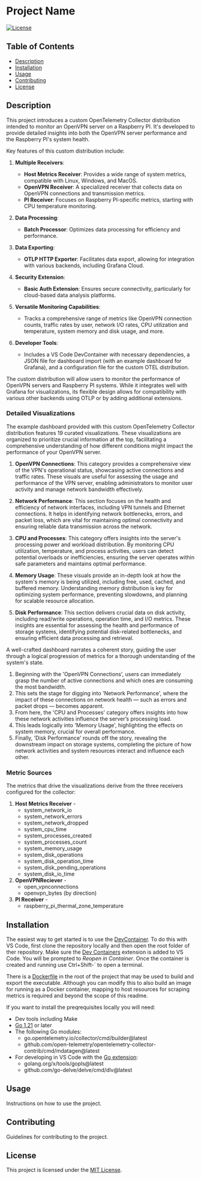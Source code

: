 # Project Name

[![License](https://img.shields.io/badge/license-MIT-blue.svg)](LICENSE)

## Table of Contents

- [Description](#description)
- [Installation](#installation)
- [Usage](#usage)
- [Contributing](#contributing)
- [License](#license)

## Description

This project introduces a custom OpenTelemetry Collector distribution intended to monitor an OpenVPN server on a Raspberry PI. It's developed to provide detailed insights into both the OpenVPN server performance and the Raspberry PI's system health.

Key features of this custom distribution include:

1. **Multiple Receivers**: 
    - **Host Metrics Receiver**: Provides a wide range of system metrics, compatible with Linux, Windows, and MacOS.
    - **OpenVPN Receiver**: A specialized receiver that collects data on OpenVPN connections and transmission metrics.
    - **PI Receiver**: Focuses on Raspberry PI-specific metrics, starting with CPU temperature monitoring.

2. **Data Processing**:
    - **Batch Processor**: Optimizes data processing for efficiency and performance.

3. **Data Exporting**:
    - **OTLP HTTP Exporter**: Facilitates data export, allowing for integration with various backends, including Grafana Cloud.

4. **Security Extension**:
    - **Basic Auth Extension**: Ensures secure connectivity, particularly for cloud-based data analysis platforms.

5. **Versatile Monitoring Capabilities**:
    - Tracks a comprehensive range of metrics like OpenVPN connection counts, traffic rates by user, network I/O rates, CPU utilization and temperature, system memory and disk usage, and more.

6. **Developer Tools**:
    - Includes a VS Code DevContainer with necessary dependencies, a JSON file for dashboard import (with an example dashboard for Grafana), and a configuration file for the custom OTEL distribution.

The custom distribution will allow users to monitor the performance of OpenVPN servers and Raspberry PI systems. While it integrates well with Grafana for visualizations, its flexible design allows for compatibility with various other backends using OTLP or by adding additional extensions.

### Detailed Visualizations

The example dashboard provided with this custom OpenTelemetry Collector distribution features 19 curated visualizations. These visualizations are organized to prioritize crucial information at the top, facilitating a comprehensive understanding of how different conditions might impact the performance of your OpenVPN server. 

1. **OpenVPN Connections**: This category provides a comprehensive view of the VPN's operational status, showcasing active connections and traffic rates. These visuals are useful for assessing the usage and performance of the VPN server, enabling administrators to monitor user activity and manage network bandwidth effectively.

2. **Network Performance**: This section focuses on the health and efficiency of network interfaces, including VPN tunnels and Ethernet connections. It helps in identifying network bottlenecks, errors, and packet loss, which are vital for maintaining optimal connectivity and ensuring reliable data transmission across the network.

3. **CPU and Processes**: This category offers insights into the server's processing power and workload distribution. By monitoring CPU utilization, temperature, and process activities, users can detect potential overloads or inefficiencies, ensuring the server operates within safe parameters and maintains optimal performance.

4. **Memory Usage**: These visuals provide an in-depth look at how the system's memory is being utilized, including free, used, cached, and buffered memory. Understanding memory distribution is key for optimizing system performance, preventing slowdowns, and planning for scalable resource allocation.

5. **Disk Performance**: This section delivers crucial data on disk activity, including read/write operations, operation time, and I/O metrics. These insights are essential for assessing the health and performance of storage systems, identifying potential disk-related bottlenecks, and ensuring efficient data processing and retrieval.

A well-crafted dashboard narrates a coherent story, guiding the user through a logical progression of metrics for a thorough understanding of the system's state. 

1. Beginning with the 'OpenVPN Connections', users can immediately grasp the number of active connections and which ones are consuming the most bandwidth. 
2. This sets the stage for digging into 'Network Performance', where the impact of these connections on network health — such as errors and packet drops — becomes apparent. 
3. From here, the 'CPU and Processes' category offers insights into how these network activities influence the server’s processing load. 
4. This leads logically into 'Memory Usage', highlighting the effects on system memory, crucial for overall performance. 
5. Finally, 'Disk Performance' rounds off the story, revealing the downstream impact on storage systems, completing the picture of how network activities and system resources interact and influence each other.

### Metric Sources

The metrics that drive the visualizations derive from the three receivers configured for the collector:

1. **Host Metrics Receiver** -  
   * system_network_io 
   * system_network_errors
   * system_network_dropped
   * system_cpu_time
   * system_processes_created
   * system_processes_count
   * system_memory_usage
   * system_disk_operations
   * system_disk_operation_time
   * system_disk_pending_operations
   * system_disk_io_time
2. **OpenVPNReciever** - 
   * open_vpnconnections
   * openvpn_bytes (by direction)
3. **PI Receiver** -
   * raspberry_pi_thermal_zone_temperature

## Installation

The easiest way to get started is to use the [DevContainer](./.devcontainer). To do this with VS Code, first
clone the repository locally and then open the root folder of ther repository. Make sure 
the [Dev Containers](https://marketplace.visualstudio.com/items?itemName=ms-vscode-remote.remote-containers) extension is added to VS Code. You will be prompted to *Reopen in Container*. Once the container is created and running use Ctrl+Shift-` to open a terminal.

There is a [Dockerfile](./Dockerfile) in the root of the project that may be used
to build and export the executable. Although you can modify this
to also build an image for running as a Docker container, mapping to
host resources for scraping metrics is required and beyond the scope of this readme.

If you want to install the preqrequisites locally you will need:

* Dev tools including Make
* [Go 1.21](https://go.dev) or later
* The following Go modules:
    * go.opentelemetry.io/collector/cmd/builder@latest
    * github.com/open-telemetry/opentelemetry-collector-contrib/cmd/mdatagen@latest
* For developing in VS Code with the [Go extension](https://marketplace.visualstudio.com/items?itemName=golang.go):
    * golang.org/x/tools/gopls@latest
    * github.com/go-delve/delve/cmd/dlv@latest

## Usage

Instructions on how to use the project.

## Contributing

Guidelines for contributing to the project.

## License

This project is licensed under the [MIT License](LICENSE).
